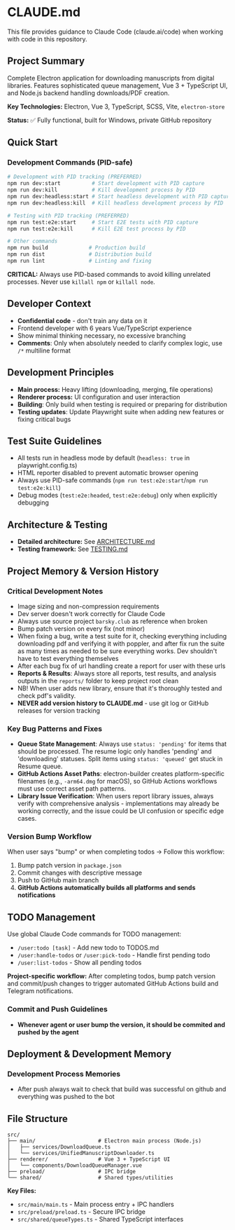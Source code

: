 # CLAUDE.md

This file provides guidance to Claude Code (claude.ai/code) when working with code in this repository.

## Project Summary

Complete Electron application for downloading manuscripts from digital libraries. Features sophisticated queue management, Vue 3 + TypeScript UI, and Node.js backend handling downloads/PDF creation.

**Key Technologies:** Electron, Vue 3, TypeScript, SCSS, Vite, `electron-store`

**Status:** ✅ Fully functional, built for Windows, private GitHub repository

## Quick Start

### Development Commands (PID-safe)
```bash
# Development with PID tracking (PREFERRED)
npm run dev:start          # Start development with PID capture
npm run dev:kill           # Kill development process by PID
npm run dev:headless:start # Start headless development with PID capture
npm run dev:headless:kill  # Kill headless development process by PID

# Testing with PID tracking (PREFERRED)
npm run test:e2e:start     # Start E2E tests with PID capture
npm run test:e2e:kill      # Kill E2E test process by PID

# Other commands
npm run build             # Production build
npm run dist              # Distribution build
npm run lint              # Linting and fixing
```

**CRITICAL:** Always use PID-based commands to avoid killing unrelated processes. Never use `killall npm` or `killall node`.

## Developer Context

- **Confidential code** - don't train any data on it
- Frontend developer with 6 years Vue/TypeScript experience
- Show minimal thinking necessary, no excessive branching
- **Comments**: Only when absolutely needed to clarify complex logic, use `/*` multiline format

## Development Principles

- **Main process:** Heavy lifting (downloading, merging, file operations)
- **Renderer process:** UI configuration and user interaction
- **Building**: Only build when testing is required or preparing for distribution
- **Testing updates**: Update Playwright suite when adding new features or fixing critical bugs

## Test Suite Guidelines

- All tests run in headless mode by default (`headless: true` in playwright.config.ts)
- HTML reporter disabled to prevent automatic browser opening
- Always use PID-safe commands (`npm run test:e2e:start`/`npm run test:e2e:kill`)
- Debug modes (`test:e2e:headed`, `test:e2e:debug`) only when explicitly debugging

## Architecture & Testing

- **Detailed architecture:** See [ARCHITECTURE.md](./ARCHITECTURE.md)
- **Testing framework:** See [TESTING.md](./TESTING.md)

## Project Memory & Version History

### Critical Development Notes
- Image sizing and non-compression requirements
- Dev server doesn't work correctly for Claude Code
- Always use source project `barsky.club` as reference when broken
- Bump patch version on every fix (not minor)
- When fixing a bug, write a test suite for it, checking everything including downloading pdf and verifying it with poppler, and after fix run the suite as many times as needed to be sure everything works. Dev shouldn't have to test everything themselves
- After each bug fix of url handling create a report for user with these urls
- **Reports & Results**: Always store all reports, test results, and analysis outputs in the `reports/` folder to keep project root clean
- NB! When user adds new library, ensure that it's thoroughly tested and check pdf's validity.
- **NEVER add version history to CLAUDE.md** - use git log or GitHub releases for version tracking

### Key Bug Patterns and Fixes
- **Queue State Management**: Always use `status: 'pending'` for items that should be processed. The resume logic only handles 'pending' and 'downloading' statuses. Split items using `status: 'queued'` get stuck in Resume queue.
- **GitHub Actions Asset Paths**: electron-builder creates platform-specific filenames (e.g., `-arm64.dmg` for macOS), so GitHub Actions workflows must use correct asset path patterns.
- **Library Issue Verification**: When users report library issues, always verify with comprehensive analysis - implementations may already be working correctly, and the issue could be UI confusion or specific edge cases.

### Version Bump Workflow
When user says "bump" or when completing todos → Follow this workflow:
1. Bump patch version in `package.json`
2. Commit changes with descriptive message
3. Push to GitHub main branch
4. **GitHub Actions automatically builds all platforms and sends notifications**


## TODO Management

Use global Claude Code commands for TODO management:
- `/user:todo [task]` - Add new todo to TODOS.md
- `/user:handle-todos` or `/user:pick-todo` - Handle first pending todo
- `/user:list-todos` - Show all pending todos

**Project-specific workflow:** After completing todos, bump patch version and commit/push changes to trigger automated GitHub Actions build and Telegram notifications.

### Commit and Push Guidelines
- **Whenever agent or user bump the version, it should be commited and pushed by the agent**

## Deployment & Development Memory

### Development Process Memories
- After push always wait to check that build was successful on github and everything was pushed to the bot

## File Structure

```
src/
├── main/                    # Electron main process (Node.js)
│   ├── services/DownloadQueue.ts
│   └── services/UnifiedManuscriptDownloader.ts
├── renderer/                # Vue 3 + TypeScript UI
│   └── components/DownloadQueueManager.vue
├── preload/                 # IPC bridge
└── shared/                  # Shared types/utilities
```

**Key Files:**
- `src/main/main.ts` - Main process entry + IPC handlers
- `src/preload/preload.ts` - Secure IPC bridge
- `src/shared/queueTypes.ts` - Shared TypeScript interfaces
```